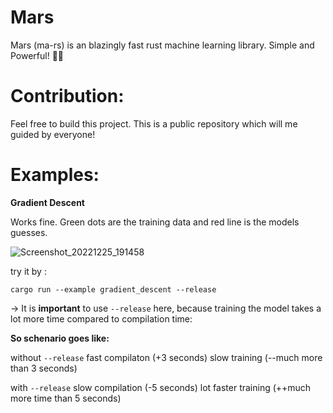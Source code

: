 # Mars
Mars (ma-rs) is an blazingly fast rust machine learning library. Simple and Powerful! 🦀🚀
# Contribution:
  Feel free to build this project. This is a public repository which will me guided by everyone!

# Examples:

**Gradient Descent**

Works fine. Green dots are the training data and red line is the models guesses.

![Screenshot_20221225_191458](https://user-images.githubusercontent.com/101834410/209475194-8ffa5f44-66f4-4c86-9703-2586f84e20b8.png)

try it by :
```
cargo run --example gradient_descent --release
```
-> It is **important** to use `--release` here, because training the model takes a lot more time compared to compilation time:

**So schenario goes like:**

without `--release` fast compilaton (+3 seconds) slow training (--much more than 3 seconds)

with `--release` slow compilation (-5 seconds) lot faster training (++much more time than 5 seconds)

